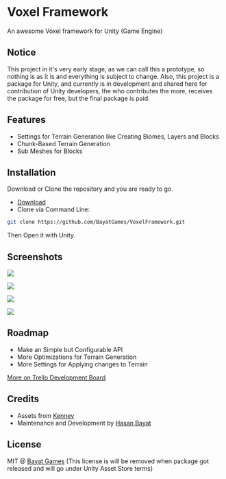 # Voxel Framework

An awesome Voxel framework for Unity (Game Engine)

## Notice

This project in it's very early stage, as we can call this a prototype, so nothing is as it is and everything is subject to change.
Also, this project is a package for Unity, and currently is in development and shared here for contribution of Unity developers, the who contributes the more, receives the package for free, but the final package is paid.

## Features

- Settings for Terrain Generation like Creating Biomes, Layers and Blocks
- Chunk-Based Terrain Generation
- Sub Meshes for Blocks

## Installation

Download or Clone the repository and you are ready to go.
- [Download](https://github.com/BayatGames/VoxelFramework/archive/master.zip)
- Clone via Command Line:
```bash
git clone https://github.com/BayatGames/VoxelFramework.git
```
Then Open it with Unity.

## Screenshots

![](https://i.imgur.com/JIWgrXH.png)

![](https://i.imgur.com/u3OqmBn.png)

![](https://i.imgur.com/Ld7DTjV.png)

![](https://i.imgur.com/OZCL4oy.png)

## Roadmap

- Make an Simple but Configurable API
- More Optimizations for Terrain Generation
- More Settings for Applying changes to Terrain

[More on Trello Development Board](https://trello.com/c/nLyDRNRz)

## Credits

- Assets from [Kenney](http://kenney.nl)
- Maintenance and Development by [Hasan Bayat](https://github.com/EmpireWorld)

## License

MIT @ [Bayat Games](https://github.com/BayatGames) (This license is will be removed when package got released and will go under Unity Asset Store terms)